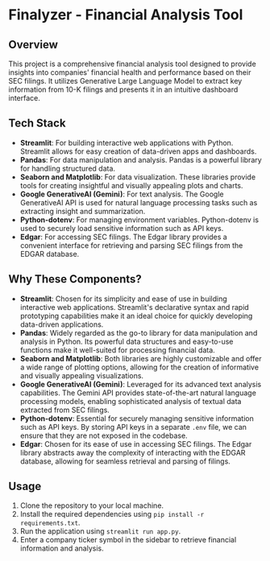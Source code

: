 # Finalyzer - Financial Analysis Tool



## Overview
This project is a comprehensive financial analysis tool designed to provide insights into companies' financial health and performance based on their SEC filings. It utilizes Generative Large Language Model to extract key information from 10-K filings and presents it in an intuitive dashboard interface.

## Tech Stack
- **Streamlit**: For building interactive web applications with Python. Streamlit allows for easy creation of data-driven apps and dashboards.
- **Pandas**: For data manipulation and analysis. Pandas is a powerful library for handling structured data.
- **Seaborn and Matplotlib**: For data visualization. These libraries provide tools for creating insightful and visually appealing plots and charts.
- **Google GenerativeAI (Gemini)**: For text analysis. The Google GenerativeAI API is used for natural language processing tasks such as extracting insight and summarization.
- **Python-dotenv**: For managing environment variables. Python-dotenv is used to securely load sensitive information such as API keys.
- **Edgar**: For accessing SEC filings. The Edgar library provides a convenient interface for retrieving and parsing SEC filings from the EDGAR database.

## Why These Components?
- **Streamlit**: Chosen for its simplicity and ease of use in building interactive web applications. Streamlit's declarative syntax and rapid prototyping capabilities make it an ideal choice for quickly developing data-driven applications.
- **Pandas**: Widely regarded as the go-to library for data manipulation and analysis in Python. Its powerful data structures and easy-to-use functions make it well-suited for processing financial data.
- **Seaborn and Matplotlib**: Both libraries are highly customizable and offer a wide range of plotting options, allowing for the creation of informative and visually appealing visualizations.
- **Google GenerativeAI (Gemini)**: Leveraged for its advanced text analysis capabilities. The Gemini API provides state-of-the-art natural language processing models, enabling sophisticated analysis of textual data extracted from SEC filings.
- **Python-dotenv**: Essential for securely managing sensitive information such as API keys. By storing API keys in a separate `.env` file, we can ensure that they are not exposed in the codebase.
- **Edgar**: Chosen for its ease of use in accessing SEC filings. The Edgar library abstracts away the complexity of interacting with the EDGAR database, allowing for seamless retrieval and parsing of filings.

## Usage
1. Clone the repository to your local machine.
2. Install the required dependencies using `pip install -r requirements.txt`.
3. Run the application using `streamlit run app.py`.
4. Enter a company ticker symbol in the sidebar to retrieve financial information and analysis.


